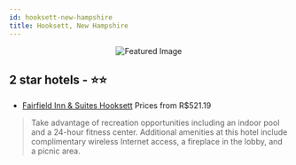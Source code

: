 ```yaml
---
id: hooksett-new-hampshire
title: Hooksett, New Hampshire
---
```


<center><img src="https://i.travelapi.com/hotels/3000000/2140000/2133800/2133752/07b73b45_z.jpg" alt="Featured Image" /></center>


##  2 star hotels - ⭐️⭐️

-    [Fairfield Inn & Suites Hooksett](https://us.hurb.com/hotels/hooksett/fairfield-inn-suites-hooksett-JNP-JP829649?cmp=18055) Prices from R$521.19
   > Take advantage of recreation opportunities including an indoor pool and a 24-hour fitness center. Additional amenities at this hotel include complimentary wireless Internet access, a fireplace in the lobby, and a picnic area.

